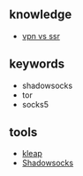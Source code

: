 
## knowledge

+ [vpn vs ssr](https://blog.csdn.net/Marvel__Dead/article/details/78495583)


## keywords

+ shadowsocks
+ tor
+ socks5

## tools

+ [kleap](https://kleape.com/docs/guide/windows-ssr.html)
+ [Shadowsocks](http://www.jeyzhang.com/how-to-install-and-setup-shadowsocks-client-in-different-os.html)